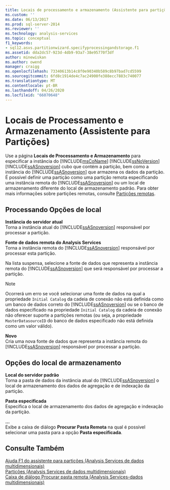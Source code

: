 ```yaml
---
title: Locais de processamento e armazenamento (Assistente para partições) | Microsoft Docs
ms.custom: ''
ms.date: 06/13/2017
ms.prod: sql-server-2014
ms.reviewer: ''
ms.technology: analysis-services
ms.topic: conceptual
f1_keywords:
- sql12.asvs.partitionwizard.specifyprocessingandstorage.f1
ms.assetid: dda2dc57-923d-4db9-93a7-38e95770f3df
author: minewiskan
ms.author: owend
manager: craigg
ms.openlocfilehash: 73340613b14c8f0e90340b589c8b97bad7cd5599
ms.sourcegitcommit: 6fd8c1914de4c7ac24900fe388ecc7883c740077
ms.translationtype: MT
ms.contentlocale: pt-BR
ms.lasthandoff: 04/26/2020
ms.locfileid: "66070648"
---
```

# <a name="processing-and-storage-locations-partition-wizard"></a>Locais de Processamento e Armazenamento (Assistente para Partições)
  Use a página **Locais de Processamento e Armazenamento** para especificar a instância do [!INCLUDE[msCoName](../includes/msconame-md.md)] [!INCLUDE[ssNoVersion](../includes/ssnoversion-md.md)] [!INCLUDE[ssASnoversion](../includes/ssasnoversion-md.md)] cubo que contém a partição, bem como a instância do [!INCLUDE[ssASnoversion](../includes/ssasnoversion-md.md)] que armazena os dados da partição. É possível definir uma partição como uma partição remota especificando uma instância remota do [!INCLUDE[ssASnoversion](../includes/ssasnoversion-md.md)] ou um local de armazenamento diferente do local de armazenamento padrão. Para obter mais informações sobre partições remotas, consulte [Partições remotas](multidimensional-models-olap-logical-cube-objects/partitions-remote-partitions.md).  
  
## <a name="processing-location-options"></a>Processando Opções de local  
 **Instância do servidor atual**  
 Torna a instância atual do [!INCLUDE[ssASnoversion](../includes/ssasnoversion-md.md)] responsável por processar a partição.  
  
 **Fonte de dados remota do Analysis Services**  
 Torna a instância remota do [!INCLUDE[ssASnoversion](../includes/ssasnoversion-md.md)] responsável por processar esta partição.  
  
 Na lista suspensa, selecione a fonte de dados que representa a instância remota do [!INCLUDE[ssASnoversion](../includes/ssasnoversion-md.md)] que será responsável por processar a partição.  
  
> [!NOTE]  
>  Ocorrerá um erro se você selecionar uma fonte de dados na qual a propriedade `Initial Catalog` da cadeia de conexão não está definida como um banco de dados correto do [!INCLUDE[ssASnoversion](../includes/ssasnoversion-md.md)] ou se o banco de dados especificado na propriedade `Initial Catalog` da cadeia de conexão não oferecer suporte a partições remotas (ou seja, a propriedade `MasterDatasourceID` do banco de dados especificado não está definida como um valor válido).  
  
 **Novo**  
 Cria uma nova fonte de dados que representa a instância remota do [!INCLUDE[ssASnoversion](../includes/ssasnoversion-md.md)] responsável por processar a partição.  
  
## <a name="storage-location-options"></a>Opções do local de armazenamento  
 **Local do servidor padrão**  
 Torna a pasta de dados da instância atual do [!INCLUDE[ssASnoversion](../includes/ssasnoversion-md.md)] o local de armazenamento dos dados de agregação e de indexação da partição.  
  
 **Pasta especificada**  
 Especifica o local de armazenamento dos dados de agregação e indexação da partição.  
  
 **...**  
 Exibe a caixa de diálogo **Procurar Pasta Remota** na qual é possível selecionar uma pasta para a opção **Pasta especificada**.  
  
## <a name="see-also"></a>Consulte Também  
 [Ajuda F1 do assistente para partições &#40;Analysis Services de dados multidimensionais&#41;](partition-wizard-f1-help-analysis-services-multidimensional-data.md)   
 [Partições &#40;Analysis Services de dados multidimensionais&#41;](multidimensional-models-olap-logical-cube-objects/partitions-analysis-services-multidimensional-data.md)   
 [Caixa de diálogo Procurar pasta remota &#40;Analysis Services-dados multidimensionais&#41;](browse-for-remote-folder-dialog-box-analysis-services-multidimensional-data.md)  
  
  

